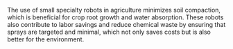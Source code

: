 The use of small specialty robots in agriculture minimizes soil compaction, which is beneficial for crop root growth and water absorption. These robots also contribute to labor savings and reduce chemical waste by ensuring that sprays are targeted and minimal, which not only saves costs but is also better for the environment.
